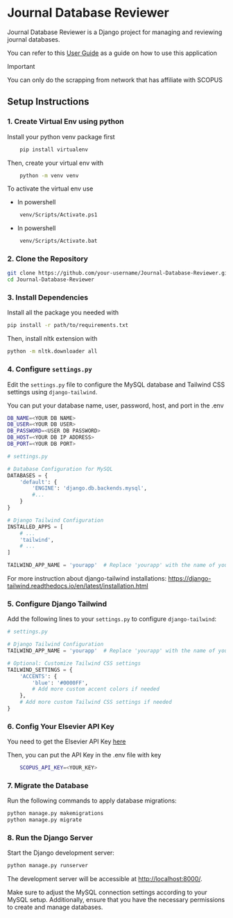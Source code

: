 # Journal Database Reviewer

Journal Database Reviewer is a Django project for managing and reviewing journal databases.

You can refer to this [User Guide](https://drive.google.com/file/d/1C1ZLIWkBTLIFC2VH31341BiJNBIf2JO9/view?usp=sharing) as a guide on how to use this application

> [!IMPORTANT]
> You can only do the scrapping from network that has affiliate with SCOPUS

## Setup Instructions

### 1. Create Virtual Env using python

Install your python venv package first

```bash
    pip install virtualenv
```

Then, create your virtual env with

```bash
    python -m venv venv
```

To activate the virtual env use

- In powershell

```bash
    venv/Scripts/Activate.ps1
```

- In powershell

```bash
    venv/Scripts/Activate.bat
```

### 2. Clone the Repository

```bash
git clone https://github.com/your-username/Journal-Database-Reviewer.git
cd Journal-Database-Reviewer
```

### 3. Install Dependencies

Install all the package you needed with

```bash
pip install -r path/to/requirements.txt
```

Then, install nltk extension with

```bash
python -m nltk.downloader all
```

### 4. Configure `settings.py`

Edit the `settings.py` file to configure the MySQL database and Tailwind CSS settings using `django-tailwind`.

You can put your database name, user, password, host, and port in the .env

```bash
DB_NAME=<YOUR DB NAME>
DB_USER=<YOUR DB USER>
DB_PASSWORD=<USER DB PASSWORD>
DB_HOST=<YOUR DB IP ADDRESS>
DB_PORT=<YOUR DB PORT>
```

```python
# settings.py

# Database Configuration for MySQL
DATABASES = {
    'default': {
        'ENGINE': 'django.db.backends.mysql',
        #...
    }
}

# Django Tailwind Configuration
INSTALLED_APPS = [
    # ...
    'tailwind',
    # ...
]

TAILWIND_APP_NAME = 'yourapp'  # Replace 'yourapp' with the name of your Django-tailwind app
```

For more instruction about django-tailwind installations:
https://django-tailwind.readthedocs.io/en/latest/installation.html

### 5. Configure Django Tailwind

Add the following lines to your `settings.py` to configure `django-tailwind`:

```python
# settings.py

# Django Tailwind Configuration
TAILWIND_APP_NAME = 'yourapp'  # Replace 'yourapp' with the name of your Django app

# Optional: Customize Tailwind CSS settings
TAILWIND_SETTINGS = {
    'ACCENTS': {
        'blue': '#0000FF',
        # Add more custom accent colors if needed
    },
    # Add more custom Tailwind CSS settings if needed
}
```

### 6. Config Your Elsevier API Key

You need to get the Elsevier API Key [here](https://dev.elsevier.com/apikey/create)

Then, you can put the API Key in the .env file with key

```bash
    SCOPUS_API_KEY=<YOUR_KEY>
```

### 7. Migrate the Database

Run the following commands to apply database migrations:

```bash
python manage.py makemigrations
python manage.py migrate
```

### 8. Run the Django Server

Start the Django development server:

```bash
python manage.py runserver
```

The development server will be accessible at [http://localhost:8000/](http://localhost:8000/).

Make sure to adjust the MySQL connection settings according to your MySQL setup. Additionally, ensure that you have the necessary permissions to create and manage databases.
